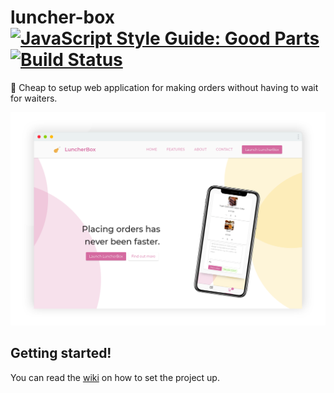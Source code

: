 # luncher-box [![JavaScript Style Guide: Good Parts](https://img.shields.io/badge/code%20style-goodparts-brightgreen.svg?style=flat)](https://github.com/dwyl/goodparts "JavaScript The Good Parts")[![Build Status](https://travis-ci.org/DeliriumProducts/luncher-box.svg?branch=develop)](https://travis-ci.org/DeliriumProducts/luncher-box)

:poultry_leg: Cheap to setup web application for making orders without having to wait for waiters.

![screenshot](images/screenshot.png)

## Getting started!

You can read the [wiki](https://github.com/DeliriumProducts/luncher-box/wiki) on how to set the project up.
